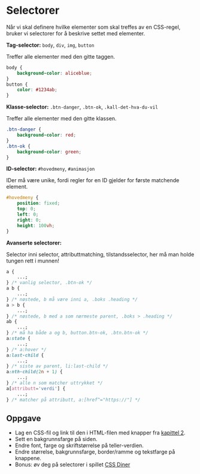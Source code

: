 # Selectorer

Når vi skal definere hvilke elementer som skal treffes av en CSS-regel, bruker vi selectorer for å beskrive settet med elementer.

**Tag-selector:** `body`, `div`, `img`, `button`

Treffer alle elementer med den gitte taggen.

```css
body {
    background-color: aliceblue;
}
button {
    color: #1234ab;
}
```

**Klasse-selector:** `.btn-danger`, `.btn-ok`, `.kall-det-hva-du-vil`

Treffer alle elementer med den gitte klassen.

```css
.btn-danger {
    background-color: red;
}
.btn-ok {
    background-color: green;
}
```

**ID-selector:** `#hovedmeny`, `#animasjon`

IDer må være unike, fordi regler for en ID gjelder for første matchende element.

```css
#hovedmeny {
    position: fixed;
    top: 0;
    left: 0;
    right: 0;
    height: 100vh;
}
```

**Avanserte selectorer:**

Selector inni selector, attributtmatching, tilstandsselector, her må man holde tungen rett i munnen!

```css
a {
    ...;
} /* vanlig selector, .btn-ok */
a b {
    ...;
} /* nøstede, b må være inni a, .boks .heading */
a > b {
    ...;
} /* nøstede, b med a som nærmeste parent, .boks > .heading */
ab {
    ...;
} /* må ha både a og b, button.btn-ok, .btn.btn-ok */
a:state {
    ...;
} /* a:hover */
a:last-child {
    ...;
} /* siste av parent, li:last-child */
a:nth-child(2n + 1) {
    ...;
} /* alle n som matcher uttrykket */
a[attributt='verdi'] {
    ...;
} /* matcher på attributt, a:[href^="https://"] */
```

## Oppgave

-   Lag en CSS-fil og link til den i HTML-filen med knapper fra [kapittel 2](/02-html/06-knapper.md).
-   Sett en bakgrunnsfarge på siden.
-   Endre font, farge og skriftstørrelse på teller-verdien.
-   Endre størrelse, bakgrunnsfarge, border/ramme og tekstfarge på knappene.
-   Bonus: øv deg på selectorer i spillet [CSS Diner](https://flukeout.github.io/)
